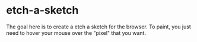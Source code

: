 # etch-a-sketch

The goal here is to create a etch a sketch for the browser.
To paint, you just need to hover your mouse over the "pixel" that you
want.